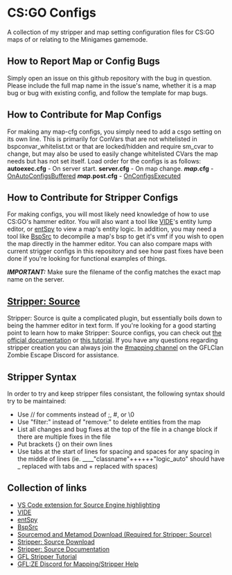 # CS:GO Configs

A collection of my stripper and map setting configuration files for CS:GO maps of or relating to the Minigames gamemode.

## How to Report Map or Config Bugs

Simply open an issue on this github repository with the bug in question. Please include the full map name in the issue's name, whether it is a map bug or bug with existing config, and follow the template for map bugs.

## How to Contribute for Map Configs

For making any map-cfg configs, you simply need to add a csgo setting on its own line. This is primarily for ConVars that are not whitelisted in bspconvar_whitelist.txt or that are locked/hidden and require sm_cvar to change, but may also be used to easily change whitelisted CVars the map needs but has not set itself.
Load order for the configs is as follows:
**autoexec.cfg** - On server start.
**server.cfg** - On map change.
***map*.cfg** - [OnAutoConfigsBuffered](https://sourcemod.dev/#/sourcemod/function.OnAutoConfigsBuffered)
***map*.post.cfg** - [OnConfigsExecuted](https://sourcemod.dev/#/sourcemod/function.OnConfigsExecuted)

## How to Contribute for Stripper Configs

For making configs, you will most likely need knowledge of how to use CS:GO's hammer editor. You will also want a tool like [VIDE](http://www.riintouge.com/VIDE/)'s entity lump editor, or [entSpy](https://gamebanana.com/tools/5876) to view a map's entity logic. In addition, you may need a tool like [BspSrc](https://github.com/ata4/bspsrc/releases) to decompile a map's bsp to get it's vmf if you wish to open the map directly in the hammer editor. You can also compare maps with current strigger configs in this repository and see how past fixes have been done if you're looking for functional examples of things.

**_IMPORTANT:_** Make sure the filename of the config matches the exact map name on the server.

## [Stripper: Source](http://www.bailopan.net/stripper/snapshots/1.2/)

Stripper: Source is quite a complicated plugin, but essentially boils down to being the hammer editor in text form. If you're looking for a good starting point to learn how to make Stripper: Source configs, you can check out [the official documentation](https://www.bailopan.net/stripper/) or [this tutorial](https://gflclan.com/forums/topic/47449-stripper-cfgs-guide/). If you have any questions regarding stripper creation you can always join the [#mapping channel](https://discord.gg/zh2CVSM) on the GFLClan Zombie Escape Discord for assistance.

## Stripper Syntax
In order to try and keep stripper files consistant, the following syntax should try to be maintained:
- Use // for comments instead of ;, #, or \0
- Use "filter:" instead of "remove:" to delete entities from the map
- List all changes and bug fixes at the top of the file in a change block if there are multiple fixes in the file
- Put brackets {} on their own lines
- Use tabs at the start of lines for spacing and spaces for any spacing in the middle of lines (ie. ____"classname"++++++"logic_auto" should have _ replaced with tabs and + replaced with spaces)

## Collection of links
- [VS Code extension for Source Engine highlighting](https://marketplace.visualstudio.com/items?itemName=Azashii.csgo-map-config-highlighting)
- [VIDE](http://www.riintouge.com/VIDE/)
- [entSpy](https://gamebanana.com/tools/5876)
- [BspSrc](https://github.com/ata4/bspsrc/releases)
- [Sourcemod and Metamod Download (Required for Stripper: Source)](https://www.sourcemod.net/downloads.php?branch=stable)
- [Stripper: Source Download](http://www.bailopan.net/stripper/snapshots/1.2)
- [Stripper: Source Documentation](https://www.bailopan.net/stripper/)
- [GFL Stripper Tutorial](https://gflclan.com/forums/topic/47449-stripper-cfgs-guide/)
- [GFL:ZE Discord for Mapping/Stripper Help](https://discord.gg/zh2CVSM)